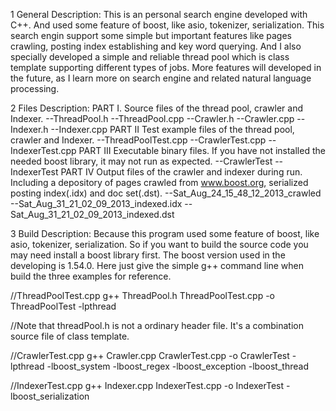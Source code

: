 1 General Description:
This is an personal search engine developed with C++. And used some feature of boost, like asio, tokenizer, serialization. This search engin support some simple but important features like pages crawling, posting index establishing and key word querying. And I also specially developed a simple and reliable thread pool which is class template supporting different types of jobs. More features will developed in the future, as I learn more on search engine and related natural language processing. 

2 Files Description:
PART I. 
	Source files of the thread pool, crawler and Indexer.
--ThreadPool.h
--ThreadPool.cpp
--Crawler.h
--Crawler.cpp
--Indexer.h
--Indexer.cpp
PART II
	Test example files of the thread pool, crawler and Indexer.
--ThreadPoolTest.cpp
--CrawlerTest.cpp
--IndexerTest.cpp
PART III
	Executable binary files. If you have not installed the needed boost library, it may not run as expected.
--CrawlerTest
--IndexerTest
PART IV
	Output files of the crawler and indexer during run. Including a depository of pages crawled from www.boost.org, serialized posting index(.idx) and doc set(.dst).
--Sat_Aug_24_15_48_12_2013_crawled
--Sat_Aug_31_21_02_09_2013_indexed.idx
--Sat_Aug_31_21_02_09_2013_indexed.dst


3 Build Description:
Because this program used some feature of boost, like asio, tokenizer, serialization. So if you want to build the source code you may need install a boost library first. The boost version used in the developing is 1.54.0. 
Here just give the simple g++ command line when build the three examples for reference.

//ThreadPoolTest.cpp
g++ ThreadPool.h ThreadPoolTest.cpp -o ThreadPoolTest -lpthread

//Note that threadPool.h is not a ordinary header file. It's a combination source file of class template.

//CrawlerTest.cpp
g++ Crawler.cpp CrawlerTest.cpp -o CrawlerTest -lpthread -lboost_system -lboost_regex -lboost_exception -lboost_thread

//IndexerTest.cpp
g++ Indexer.cpp IndexerTest.cpp -o IndexerTest -lboost_serialization
